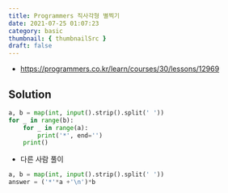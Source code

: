 ```yaml
---
title: Programmers 직사각형 별찍기
date: 2021-07-25 01:07:23
category: basic
thumbnail: { thumbnailSrc }
draft: false
---
```


- https://programmers.co.kr/learn/courses/30/lessons/12969

## Solution

```py
a, b = map(int, input().strip().split(' '))
for _ in range(b):
    for _ in range(a):
        print('*', end='')
    print()
```

- 다른 사람 풀이

```py
a, b = map(int, input().strip().split(' '))
answer = ('*'*a +'\n')*b
```
